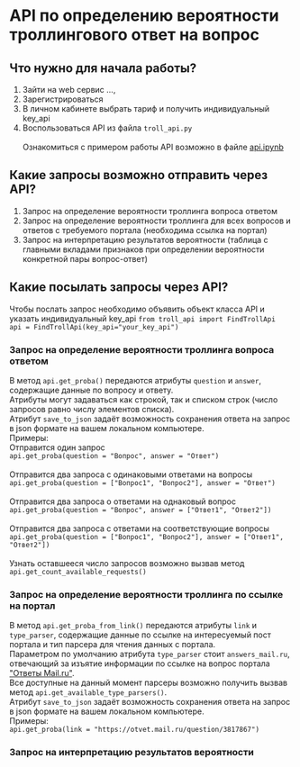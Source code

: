# API по определению вероятности троллингового ответ на вопрос
## Что нужно для начала работы?
1) Зайти на web сервис ...,
2) Зарегистрироваться
3) В личном кабинете выбрать тариф и получить индивидуальный key_api
4) Воспользоваться API из файла `troll_api.py`</br></br>
Ознакомиться с примером работы API возможно в файле [api.ipynb](https://github.com/communitysixdevelopers/web_api/blob/main/api.ipynb)</br>
## Какие запросы возможно отправить через API?
1) Запрос на определение вероятности троллинга вопроса ответом
2) Запрос на определение вероятности троллинга для всех вопросов и ответов с требуемого портала (необходима ссылка на портал)
3) Запрос на интерпретацию результатов вероятности (таблица с главными вкладами признаков при определении вероятности конкретной пары вопрос-ответ)
## Какие посылать запросы через API?
Чтобы послать запрос необходимо объявить объект класса API и указать индивидуальный key_api
`from troll_api import FindTrollApi`</br>
`api = FindTrollApi(key_api="your_key_api")`</br>
### Запрос на определение вероятности троллинга вопроса ответом
В метод `api.get_proba()` передаются атрибуты `question` и `answer`, содержащие данные по вопросу и ответу.</br>
Атрибуты могут задаваться как строкой, так и списком строк (число запросов равно числу элементов списка).</br>
Атрибут `save_to_json` задаёт возможность сохранения ответа на запрос в json формате на вашем локальном компьютере.</br>
Примеры:
</br>
Отправится один запрос</br>
`api.get_proba(question = "Вопрос", answer = "Ответ")`</br>
</br>
Отправится два запроса с одинаковыми ответами на вопросы</br>
`api.get_proba(question = ["Вопрос1", "Вопрос2"], answer = "Ответ")`</br>
</br>
Отправится два запроса о ответами на однаковый вопрос</br>
`api.get_proba(question = "Вопрос", answer = ["Ответ1", "Ответ2"])`</br>
</br>
Отправится два запроса с ответами на соответствующие вопросы</br>
`api.get_proba(question = ["Вопрос1", "Вопрос2"], answer = ["Ответ1", "Ответ2"])`</br>
</br>
Узнать оставшееся число запросов возможно вызвав метод<br/>
`api.get_count_available_requests()`
### Запрос на определение вероятности троллинга по ссылке на портал
В метод `api.get_proba_from_link()` передаются атрибуты `link` и `type_parser`, содержащие данные по ссылке на интересуемый пост портала и тип парсера для чтения данных с портала.</br>
Параметром по умолчанию атрибута `type_parser` стоит `answers_mail.ru`, отвечающий за изъятие информации по ссылке на вопрос портала ["Ответы Mail.ru"](https://otvet.mail.ru/).</br>
Все доступные на данный момент парсеры возможно получить вызвав метод `api.get_available_type_parsers()`.</br>
Атрибут `save_to_json` задаёт возможность сохранения ответа на запрос в json формате на вашем локальном компьютере.</br>
Примеры:</br>
`api.get_proba(link = "https://otvet.mail.ru/question/3817867")`</br>
### Запрос на интерпретацию результатов вероятности
